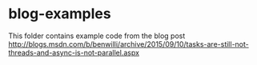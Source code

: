 # blog-examples
This folder contains example code from the blog post http://blogs.msdn.com/b/benwilli/archive/2015/09/10/tasks-are-still-not-threads-and-async-is-not-parallel.aspx

